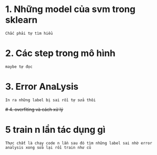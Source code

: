 # 1. Những model của svm trong sklearn
	Chắc phải tự tìm hiểu
# 2. Các step trong mô hình
	maybe tự đọc
# 3. Error AnaLysis
	In ra những label bị sai rồi tự sửa thôi
~~# 4. overfiting và cách xử lý~~
# 5 train n lần tác dụng gì
	Thực chất là chạy code n lần sau đó tìm những label sai nhờ error analysis xong sửa lại rồi train như cũ
